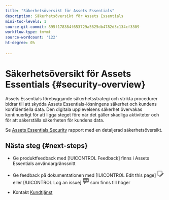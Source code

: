```yaml
---
title: "Säkerhetsöversikt för Assets Essentials"
description: Säkerhetsöversikt för Assets Essentials
mini-toc-levels: 1
source-git-commit: 895f178384f653729a5625db4782d3c134cf3309
workflow-type: tm+mt
source-wordcount: '122'
ht-degree: 0%

---
```


# Säkerhetsöversikt för Assets Essentials {#security-overview}

Assets Essentials förebyggande säkerhetsstrategi och strikta procedurer bidrar till att skydda Assets Essentials-lösningens säkerhet och kundens konfidentiella data. Den digitala upplevelsens säkerhet övervakas kontinuerligt för att ligga steget före när det gäller skadliga aktiviteter och för att säkerställa säkerheten för kundens data.

Se [Assets Essentials Security](https://www.adobe.com/content/dam/cc/en/trust-center/ungated/whitepapers/experience-cloud/adobe-experience-manager-assets-essentials-security-overview.pdf) rapport med en detaljerad säkerhetsöversikt.

## Nästa steg {#next-steps}

* Ge produktfeedback med [!UICONTROL Feedback] finns i Assets Essentials användargränssnitt

* Ge feedback på dokumentationen med [!UICONTROL Edit this page] ![redigera sidan](assets/do-not-localize/edit-page.png) eller [!UICONTROL Log an issue] ![skapa ett GitHub-problem](assets/do-not-localize/github-issue.png) som finns till höger

* Kontakt [Kundtjänst](https://experienceleague.adobe.com/?support-solution=General#support)
